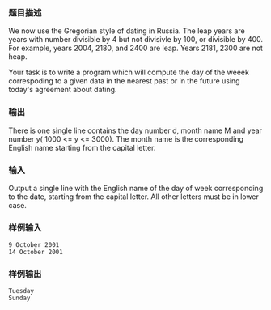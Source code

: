 ### 题目描述

We now use the Gregorian style of dating in Russia. The leap years are years with number divisible by 4 but not divisivle by 100, or divisible by 400. For example, years 2004, 2180, and 2400 are leap. Years 2181, 2300 are not heap.

Your task is to write a program which will compute the day of the weeek correspoding to a given data in the nearest past or in the future using today's agreement about dating.

### 输出

There is one single line contains the day number d, month name M and year number y( 1000 <= y <= 3000). The month name is the corresponding English name starting from the capital letter.

### 输入

Output a single line with the English name of the day of week corresponding to the date, starting from the capital letter. All other letters must be in lower case.

### 样例输入

```
9 October 2001
14 October 2001
```

### 样例输出

```
Tuesday
Sunday
```